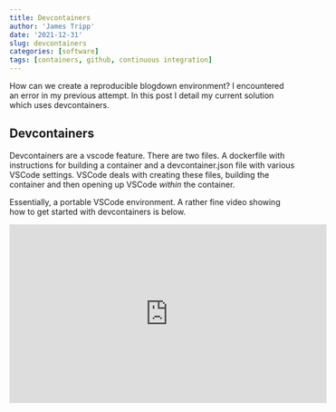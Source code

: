 ```yaml
---
title: Devcontainers
author: 'James Tripp'
date: '2021-12-31'
slug: devcontainers
categories: [software]
tags: [containers, github, continuous integration]
---
```


How can we create a reproducible blogdown environment? I encountered an error in my previous attempt. In this post I detail my current solution which uses devcontainers.

## Devcontainers

Devcontainers are a vscode feature. There are two files. A dockerfile with instructions for building a container and a devcontainer.json file with various VSCode settings. VSCode deals with creating these files, building the container and then opening up VSCode *within* the container.

Essentially, a portable VSCode environment. A rather fine video showing how to get started with devcontainers is below.


<iframe width="560" height="315" src="https://www.youtube.com/embed/FvUpjdWnibo" title="YouTube video player" frameborder="0" allow="accelerometer; autoplay; clipboard-write; encrypted-media; gyroscope; picture-in-picture" allowfullscreen data-external="1"></iframe>